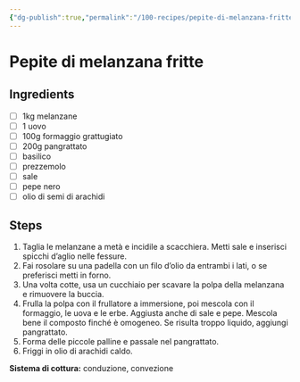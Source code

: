 ```yaml
---
{"dg-publish":true,"permalink":"/100-recipes/pepite-di-melanzana-fritte/"}
---
```


# Pepite di melanzana fritte
## Ingredients
- [ ] 1kg melanzane
- [ ] 1 uovo
- [ ] 100g formaggio grattugiato
- [ ] 200g pangrattato
- [ ] basilico
- [ ] prezzemolo
- [ ] sale
- [ ] pepe nero
- [ ] olio di semi di arachidi
## Steps
1. Taglia le melanzane a metà e incidile a scacchiera. Metti sale e inserisci spicchi d’aglio nelle fessure.
2. Fai rosolare su una padella con un filo d’olio da entrambi i lati, o se preferisci metti in forno.
3. Una volta cotte, usa un cucchiaio per scavare la polpa della melanzana e rimuovere la buccia. 
4. Frulla la polpa con il frullatore a immersione, poi mescola con il formaggio, le uova e le erbe. Aggiusta anche di sale e pepe. Mescola bene il composto finché è omogeneo. Se risulta troppo liquido, aggiungi pangrattato.
5. Forma delle piccole palline e passale nel pangrattato.
6. Friggi in olio di arachidi caldo.

**Sistema di cottura:** conduzione, convezione